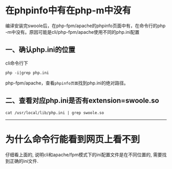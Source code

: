 # 在phpinfo中有在php-m中没有

编译安装完swoole后，在php-fpm/apache的phpinfo页面中有，在命令行的php -m中没有。原因可能是cli/php-fpm/apache使用不同的php.ini配置

一、确认php.ini的位置 
------
cli命令行下
```shell
php -i|grep php.ini
```

php-fpm/apache，查看`phpinfo页面`找到php.ini的绝对路径。

二、查看对应php.ini是否有extension=swoole.so
------
```shell
cat /usr/local/lib/php.ini | grep swoole.so
```

---

# 为什么命令行能看到网页上看不到

仔细看上面的, 说明cli和apache/fpm模式下的ini配置文件是在不同位置的, 需要找到正确的ini文件.
